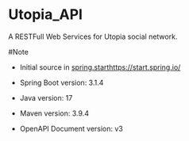 # Utopia_API
A RESTFull Web Services for Utopia social network.


#Note
  - Initial source in [spring.start](https://start.spring.io/)https://start.spring.io/

  - Spring Boot version: 3.1.4

  - Java version: 17

  - Maven version: 3.9.4

  - OpenAPI Document version: v3
